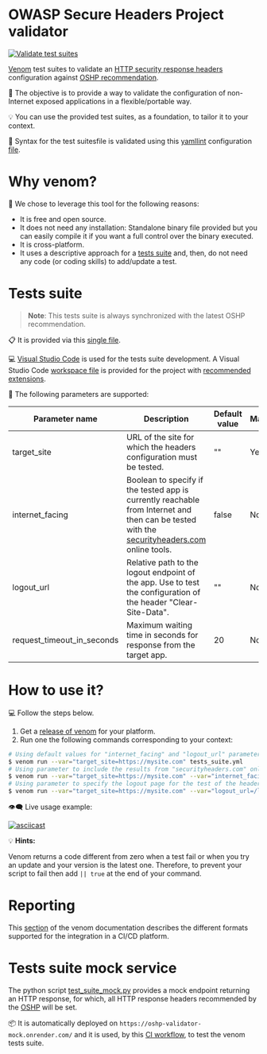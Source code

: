 # OWASP Secure Headers Project validator

[![Validate test suites](https://github.com/oshp/oshp-validator/actions/workflows/validate-tests-suite.yml/badge.svg?branch=main)](https://github.com/oshp/oshp-validator/actions/workflows/validate-tests-suite.yml)

[Venom](https://github.com/ovh/venom) test suites to validate an [HTTP security response headers](https://owasp.org/www-project-secure-headers/#div-headers) configuration against [OSHP recommendation](https://owasp.org/www-project-secure-headers/#div-bestpractices).

🎯 The objective is to provide a way to validate the configuration of non-Internet exposed applications in a flexible/portable way.

💡 You can use the provided test suites, as a foundation, to tailor it to your context.

📑 Syntax for the test suitesfile is validated using this [yamllint](https://yamllint.readthedocs.io) configuration [file](.yamllint).

# Why venom?

🤔 We chose to leverage this tool for the following reasons:

* It is free and open source.
* It does not need any installation: Standalone binary file provided but you can easily compile it if you want a full control over the binary executed.
* It is cross-platform.
* It uses a descriptive approach for a [tests suite](tests_suite.yml) and, then, do not need any code (or coding skills) to add/update a test.

# Tests suite

> **Note**: This tests suite is always synchronized with the latest OSHP recommendation.

📋 It is provided via this [single file](tests_suite.yml).

💻 [Visual Studio Code](https://code.visualstudio.com/) is used for the tests suite development. A Visual Studio Code [workspace file](project.code-workspace) is provided for the project with [recommended extensions](.vscode/extensions.json).

📐 The following parameters are supported:

| **Parameter name**         |                                                                **Description**                                                                                              | **Default value** | **Mandatory** |
|----------------------------|-----------------------------------------------------------------------------------------------------------------------------------------------------------------------------|-------------------|---------------|
| target_site                | URL of the site for which the headers configuration must be tested.                                                                                                         | ""                | Yes           |
| internet_facing            | Boolean to specify if the tested app is currently reachable from Internet and then can be tested with the [securityheaders.com](https://securityheaders.com/) online tools. | false             | No            |
| logout_url                 | Relative path to the logout endpoint of the app. Use to test the configuration of the header "Clear-Site-Data".                                                             | ""                | No            |
| request_timeout_in_seconds | Maximum waiting time in seconds for response from the target app.                                                                                                           | 20                | No            |

# How to use it?

💻 Follow the steps below.

1. Get a [release of venom](https://github.com/ovh/venom#installing) for your platform.
2. Run one the following commands corresponding to your context:

```bash
# Using default values for "internet_facing" and "logout_url" parameters
$ venom run --var="target_site=https://mysite.com" tests_suite.yml
# Using parameter to include the results from "securityheaders.com" online tools
$ venom run --var="target_site=https://mysite.com" --var="internet_facing=true" tests_suite.yml 
# Using parameter to specify the logout page for the test of the header "Clear-Site-Data"
$ venom run --var="target_site=https://mysite.com" --var="logout_url=/logout" tests_suite.yml 
```

:eye_speech_bubble: Live usage example:

[![asciicast](https://asciinema.org/a/391137.svg)](https://asciinema.org/a/391137)

💡 **Hints:**

Venom returns a code different from zero when a test fail or when you try an update and your version is the latest one. Therefore, to prevent your script to fail then add `|| true` at the end of your command.

# Reporting

This [section](https://github.com/ovh/venom#export-tests-report) of the venom documentation describes the different formats supported for the integration in a CI/CD platform.

# Tests suite mock service

The python script [test_suite_mock.py](test_suite_mock.py) provides a mock endpoint returning an HTTP response, for which, all HTTP response headers recommended by the [OSHP](https://owasp.org/www-project-secure-headers/) will be set.

📦 It is automatically deployed on `https://oshp-validator-mock.onrender.com/` and it is used, by this [CI workflow](.github/workflows/validate-tests-suite.yml), to test the venom tests suite.